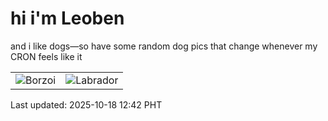 # hi i'm Leoben

and i like dogs—so have some random dog pics that change whenever my CRON feels like it

|  |  |
|--------|----------|
| ![Borzoi](https://random-dog-vercel.vercel.app/api/random-borzoi?v=1760762569) | ![Labrador](https://random-dog-vercel.vercel.app/api/random-labrador?v=1760762569) |

Last updated: 2025-10-18 12:42 PHT
